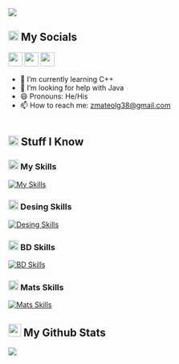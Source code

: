 <img src="https://i.pinimg.com/564x/05/ac/f8/05acf8ee4a567a97cebefd7f5715ed44.jpg">


<h2><img src="https://media.giphy.com/media/2Wg89Ea84IMmkxMngo/giphy.gif" height="20"> My Socials</h2>
<p>
  <a href="zmateolg38@gmail.com" target="_blank"><img height="28" src = "https://img.shields.io/badge/gmail-c14438?&style=for-the-badge&logo=gmail&logoColor=white"></a>
  <a href="https://twitter.com/zmateolg38" target="_blank"><img height="28" src = "https://img.shields.io/badge/-Twitter-00acee?style=for-the-badge&logo=Twitter&logoColor=white"></a>
  <a href="https://instagram.com/zmateo2k" target="_blank"><img height="28" src = "https://img.shields.io/badge/-Instagram-e95950?style=for-the-badge&logo=Instagram&logoColor=white"></a>
</p>

- 🌱 I’m currently learning C++
- 🤔 I’m looking for help with Java
- 😄 Pronouns: He/His
- 📫 How to reach me: zmateolg38@gmail.com
<br></br>

<h2><img src="https://media.giphy.com/media/VdoIFLsMIlwzfKD520/giphy.gif" height="20"> Stuff I Know</h2>                                                                                                                      

<p>
<h3><img src="https://media.giphy.com/media/VdoIFLsMIlwzfKD520/giphy.gif" height="20"> My Skills</h3>                                                                                                                       
  
[![My Skills](https://skillicons.dev/icons?i=java,cpp,py,&theme=light)](https://skillicons.dev)
</p>
<p>
<h3><img src="https://media.giphy.com/media/VdoIFLsMIlwzfKD520/giphy.gif" height="20"> Desing Skills</h3>                                                                                                                     
  
[![Desing Skills](https://skillicons.dev/icons?i=html,css,ps,&theme=light)](https://skillicons.dev)
  
</p>
<p>
<h3><img src="https://media.giphy.com/media/VdoIFLsMIlwzfKD520/giphy.gif" height="20"> BD Skills</h3>     
  
[![BD Skills](https://skillicons.dev/icons?i=mysql,&theme=light)](https://skillicons.dev)
</p>


<p>
<h3><img src="https://media.giphy.com/media/VdoIFLsMIlwzfKD520/giphy.gif" height="20"> Mats Skills</h3>   
  
[![Mats Skills](https://skillicons.dev/icons?i=r,&theme=light)](https://skillicons.dev)
</p>



<h2><img src="https://media.giphy.com/media/cj87CxfRtrUifF3Ryk/giphy.gif" height="25"> My Github Stats</h2>
<img src="https://wallpapers.com/images/hd/maintenance-site-under-construction-9h1avl5wlxdio5d0.jpg">

